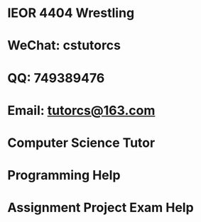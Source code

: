 # IEOR 4404 Wrestling
# WeChat: cstutorcs

# QQ: 749389476

# Email: tutorcs@163.com

# Computer Science Tutor

# Programming Help

# Assignment Project Exam Help
